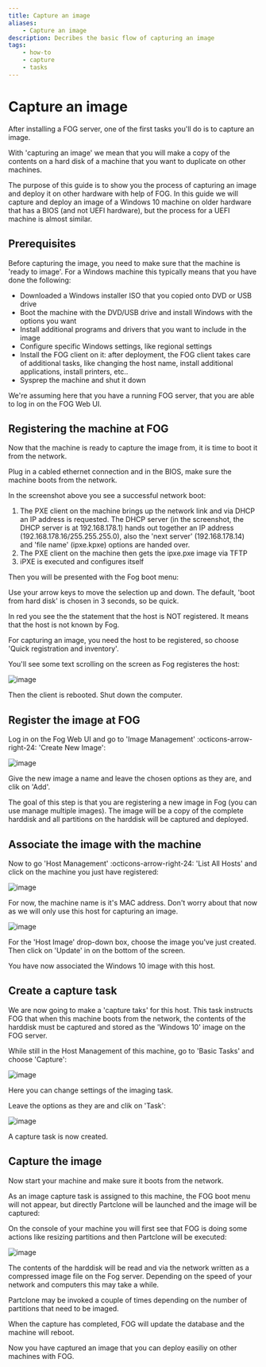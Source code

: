 ```yaml
---
title: Capture an image
aliases:
    - Capture an image
description: Decribes the basic flow of capturing an image
tags:
    - how-to
    - capture
    - tasks
---
```


# Capture an image

After installing a FOG server, one of the first tasks you'll do is to
capture an image.

With 'capturing an image' we mean that you will make a copy of the
contents on a hard disk of a machine that you want to duplicate on other
machines.

The purpose of this guide is to show you the process of capturing an
image and deploy it on other hardware with help of FOG. In this guide we
will capture and deploy an image of a Windows 10 machine on older
hardware that has a BIOS (and not UEFI hardware), but the process for a
UEFI machine is almost similar.

## Prerequisites

Before capturing the image, you need to make sure that the machine is
'ready to image'. For a Windows machine this typically means that you
have done the following:

-   Downloaded a Windows installer ISO that you copied onto DVD or USB
    drive
-   Boot the machine with the DVD/USB drive and install Windows with the
    options you want
-   Install additional programs and drivers that you want to include in
    the image
-   Configure specific Windows settings, like regional settings
-   Install the FOG client on it: after deployment, the FOG client takes
    care of additional tasks, like changing the host name, install
    additional applications, install printers, etc..
-   Sysprep the machine and shut it down

We're assuming here that you have a running FOG server, that you are
able to log in on the FOG Web UI.

## Registering the machine at FOG

Now that the machine is ready to capture the image from, it is time to
boot it from the network.

Plug in a cabled ethernet connection and in the BIOS, make sure the
machine boots from the network.

In the screenshot above you see a successful network boot:

1.  The PXE client on the machine brings up the network link and via
    DHCP an IP address is requested. The DHCP server (in the screenshot,
    the DHCP server is at 192.168.178.1) hands out together an IP
    address (192.168.178.16/255.255.255.0), also the 'next server'
    (192.168.178.14) and 'file name' (ipxe.kpxe) options are handed
    over.
2.  The PXE client on the machine then gets the ipxe.pxe image via TFTP
3.  iPXE is executed and configures itself

Then you will be presented with the Fog boot menu:

Use your arrow keys to move the selection up and down. The default,
'boot from hard disk' is chosen in 3 seconds, so be quick.

In red you see the the statement that the host is NOT registered. It
means that the host is not known by Fog.

For capturing an image, you need the host to be registered, so choose
'Quick registration and inventory'.

You'll see some text scrolling on the screen as Fog registeres the
host:

![image](/assets/img/tasks/capture_fog_registration.png)

Then the client is rebooted. Shut down the computer.

## Register the image at FOG

Log in on the Fog Web UI and go to 'Image Management' :octicons-arrow-right-24: 'Create New
Image':

![image](/assets/img/tasks/capture_image_management.png)

Give the new image a name and leave the chosen options as they are, and
clik on 'Add'.

The goal of this step is that you are registering a new image in Fog
(you can use manage multiple images). The image will be a copy of the
complete harddisk and all partitions on the harddisk will be captured
and deployed.

## Associate the image with the machine

Now to go 'Host Management' :octicons-arrow-right-24: 'List All Hosts' and click on the
machine you just have registered:

![image](/assets/img/tasks/capture_host_management_1.png)

For now, the machine name is it's MAC address. Don't worry about that
now as we will only use this host for capturing an image.

![image](/assets/img/tasks/capture_host_management_2.png)

For the 'Host Image' drop-down box, choose the image you've just
created. Then click on 'Update' in on the bottom of the screen.

You have now associated the Windows 10 image with this host.

## Create a capture task

We are now going to make a 'capture taks' for this host. This task
instructs FOG that when this machine boots from the network, the
contents of the harddisk must be captured and stored as the 'Windows
10' image on the FOG server.

While still in the Host Management of this machine, go to 'Basic
Tasks' and choose 'Capture':

![image](/assets/img/tasks/capture_host_capture_1.png)

Here you can change settings of the imaging task.

Leave the options as they are and clik on 'Task':

![image](/assets/img/tasks/capture_host_capture_2.png)

A capture task is now created.

## Capture the image

Now start your machine and make sure it boots from the network.

As an image capture task is assigned to this machine, the FOG boot menu
will not appear, but directly Partclone will be launched and the image
will be captured:

On the console of your machine you will first see that FOG is doing some
actions like resizing partitions and then Partclone will be executed:

![image](/assets/img/tasks/capture_partclone.png)

The contents of the harddisk will be read and via the network written as
a compressed image file on the Fog server. Depending on the speed of
your network and computers this may take a while.

Partclone may be invoked a couple of times depending on the number of
partitions that need to be imaged.

When the capture has completed, FOG will update the database and the
machine will reboot.

Now you have captured an image that you can deploy easiliy on other
machines with FOG.
